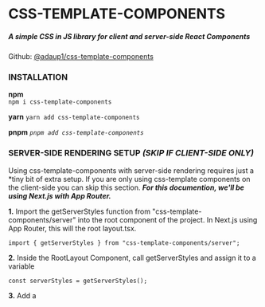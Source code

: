 # CSS-TEMPLATE-COMPONENTS

##### A simple CSS in JS library for client and server-side React Components

Github: [@adaup1/css-template-components](https://github.com/adaup1/css-template-components)

### INSTALLATION

**npm**  
`npm i css-template-components`

**yarn**
`yarn add css-template-components`

**pnpm**
_`pnpm add css-template-components`_

### SERVER-SIDE RENDERING SETUP _(SKIP IF CLIENT-SIDE ONLY)_

Using css-template-components with server-side rendering requires just a \*tiny bit of extra setup. If you are only using css-template components on the client-side you can skip this section. **_For this documention, we'll be using Next.js with App Router._**

**1.** Import the getServerStyles function from "css-template-components/server" into the root component of the project. In Next.js using App Router, this will the root layout.tsx.

```
import { getServerStyles } from "css-template-components/server";
```

**2.** Inside the RootLayout Component, call getServerStyles and assign it to a variable

```
const serverStyles = getServerStyles();
```

**3.** Add a _<style>_ tag inside the _<header>_ of your RootLayout with a child of _{ serverStyles }_ or whatever you named your variable. _Optionally, you can add an id._

**Here is an example full implementation:**

```
import { getServerStyles } from "css-template-components/server ";

export default function RootLayout({ children}) {
  const serverStyles = getServerStyles();

  return (
    <html>
      <head>
        <style>{serverStyles}</style>
      <head>
      <body>{children}</body>
    </html>
    );
}
```

## Using Styles

Css-template-components uses a function called _styled_ which returns a React Component with CSS styles.

No need to add a className since _styled_ automatically adds a unique className to the component. Under the hood, css-template-components generates style sheets with these classNames. This means you don't need to mannually create any style sheets.

If you are familiar with tagged template strings in [styled-components](https://www.npmjs.com/package/styled-components), you'll find using css-template-components very familiar, with only a few small differences.

Styled-components is an incredible library, but it uses React.context under the hood, which prevents it from being used in Next.js server components.

#### For server components

```
import { styled } from "css-template-components/server";
```

#### For client components

```
import { styled } from "css-template-components/client";
```

## From here on out, usage is the same!

The _styled_ function requires two arguments:
**First Argument:**

- A JSX element string _(keyof JSX.IntrinsicElements)_ **_(Example:_** `'div', 'p', 'a', 'ul', ..etc` **_)_**
- A React Components _(React.ComponentType<any>)_

**Second Argument:**

- A tagged template string **_(For static styles)_**
- An callback returning a tagged template string **_(For dynamic styles)_**

_Tagged template strings should contain valid CSS_

### Code Examples

#### Example 1

Create a p element with static styles inside a client component:

```
"use client";
import { styled } from "css-template-components/client";

export const MyComponent = () => {
  return (
      <StyledParagraph>
        My styles are static!
      <StyledParagraph>
  );
};

const StyledParagraph = styled(
  "p",
  `
  padding: 1rem;
  color: purple;
`
);

```

#### Example 2

Create a div element with dynamic styles inside a server component:

```
import { styled } from "css-template-components/server";

export const MyComponent = () => {
  return (
      <StyledDiv name='Frank'>
        My styles are dynamic based on my properties!
      </StyledParagraph>
  );
};

const StyledDiv = styled(
  "div",
  ({ name })=>  `
  background-color: ${name === "Frank" ? '#ff0000' : '#00ffff'};
`
);

```

#### Example 3

Style a child component inside the parent with static styles.

```
import { styled } from "css-template-components/server";

// Child component that will be styled in the parent
const ChildComponent = () => {
  return <>I'm the child!</>;
};

// The parent component that returns the styled version of ChildComponent (see below for styles)
export const ParentComponent = () => {
  return <StyledChildComponent />;
};

// Styled ChildComponent with static styles for use inside ParentComponent
const StyledChildComponent = styled(
  ChildComponent,
  `
 background: #ff0000;
 color: white;
 padding: 1rem;
`
);
```

#### Example 4

This is the most complex example. We'll be creating a ChildComponent and ParentComponent. The ChildComponent will include a styled div with static styles. The ParentComponent will include a styled version of the ChildComponent with dynamic styles. We'll even add a touch of Typescript.

```
"use client"
import { styled } from "css-template-components/client";

// Child component that will be styled in the parent
const ChildComponent = ({ name, age }: { name: string; age: number }) => {
  return (
    <>
      <StyledFlexContainer>
        <p>{`name: ${name}`}</p>
        <p>{`age: ${age}`}</p>
      </StyledFlexContainer>
    </>
  );
};

// A styled div element with static styles for use inside ChildComponent
const StyledFlexContainer = styled(
  "div",
  `
  display: flex;
  gap: 1rem;
  padding: 0.5rem;
  width: 100%;
  color: black;
`
);

// Some data
const people = [
  { name: "Marissa", age: 28, id: 1 },
  { name: "Dave", age: 34, id: 2 },
  { name: "Ronald", age: 54, id: 3 },
  { name: "Sarah", age: 47, id: 4 },
];

// The parent component that will map over the data and return the styled version of ChildComponent (see below for styles)
export const ParentComponent = () => {
  return (
    <>
      {people.map((person) => (
        <StyledChildComponent name={person.name} age={person.age}  id={person.id} />
      ))}
    </>
  );
};

// Styled ChildComponent with dynamic styles based on props for use inside ParentComponent
const StyledChildComponent = styled(
  ChildComponent,
  ({ name, age }: { name: string; age: number }) => `
  background-color: ${name === "Ronald" ? "green" : "blue"};

  :hover {
    background-color: yellow;
  }

  > * {
    color: ${age === 34 && "red"};
  }
`
);
```

## Tips and Tricks

##### Callbacks still work for static styles, just don't pass in any props.

Example:

```
// Static styles with string for second argument
const StyledDiv = styled(
  "div",
  `
  padding: 1rem;
`
);

// Static styles with callback for second argument
const StyledDiv = styled(
  "div",
  () => `
  padding: 1rem;
`
);
```

## Thank you for choosing css-template-components!

## ENJOY!
